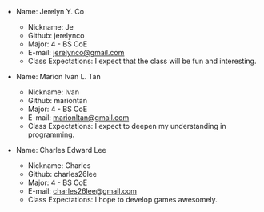 * Name: Jerelyn Y. Co
  * Nickname: Je
  * Github: jerelynco
  * Major: 4 - BS CoE
  * E-mail: jerelynco@gmail.com
  * Class Expectations: I expect that the class will be fun and interesting.

* Name: Marion Ivan L. Tan
  * Nickname: Ivan
  * Github: mariontan
  * Major: 4 - BS CoE
  * E-mail: marionltan@gmail.com
  * Class Expectations: I expect to deepen my understanding in programming.
  
* Name: Charles Edward Lee
  * Nickname: Charles
  * Github: charles26lee
  * Major: 4 - BS CoE
  * E-mail: charles26lee@gmail.com
  * Class Expectations: I hope to develop games awesomely.
